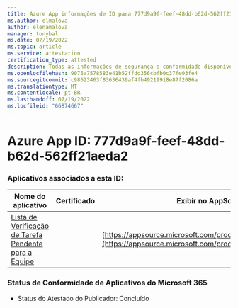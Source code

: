 ```yaml
---
title: Azure App informações de ID para 777d9a9f-feef-48dd-b62d-562ff21aeda2
ms.author: elmalova
author: elenamalova
manager: tonybal
ms.date: 07/19/2022
ms.topic: article
ms.service: attestation
certification_type: attested
description: Todas as informações de segurança e conformidade disponíveis para 777d9a9f-feef-48dd-b62d-562ff21aeda2.
ms.openlocfilehash: 9075a7578583e41b52ffdd356cbfb0c37fe03fe4
ms.sourcegitcommit: c98623463f83636439af4fb49219918e87f2086a
ms.translationtype: MT
ms.contentlocale: pt-BR
ms.lasthandoff: 07/19/2022
ms.locfileid: "66874667"
---
```

# <a name="azure-app-id-777d9a9f-feef-48dd-b62d-562ff21aeda2"></a>Azure App ID: 777d9a9f-feef-48dd-b62d-562ff21aeda2


### <a name="apps-associated-with-this-id"></a>Aplicativos associados a esta ID:
| **Nome do aplicativo** | **Certificado** | **Exibir no AppSource** |
|--------------|---------------|-----------------------|
| [Lista de Verificação de Tarefa Pendente para a Equipe](../forward/WA200004362.md) |  | [https://appsource.microsoft.com/product/office/WA200004362](https://appsource.microsoft.com/product/office/WA200004362) |

### <a name="microsoft-365-app-compliance-status"></a>Status de Conformidade de Aplicativos do Microsoft 365
- Status do Atestado do Publicador: Concluído
